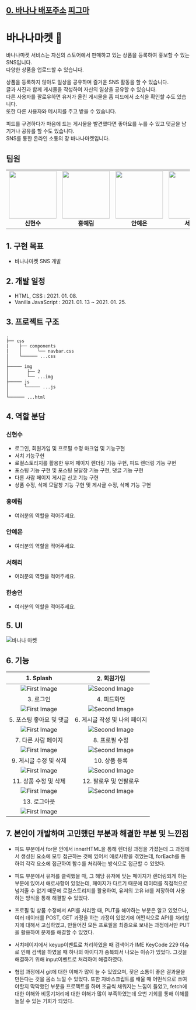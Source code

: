 ## [0. 바나나 배포주소](https://scato3.github.io/BANANAMARKET/) [피그마](https://www.figma.com/file/R69gRlt5uLIhwZvkyPZWHy/%EB%B0%94%EB%82%98%EB%82%98%EB%A7%88%EC%BC%93?node-id=0%3A1)

# 바나나마켓 🍌

바나나마켓 서비스는 자신의 스토어에서 판매하고 있는 상품을 등록하여 홍보할 수 있는 SNS입니다. <br>다양한 상품을 업로드할 수 있습니다.

상품을 등록하지 않아도 일상을 공유하며 즐거운 SNS 활동을 할 수 있습니다. <br>글과 사진과 함께 게시물을 작성하여 자신의 일상을 공유할 수 있습니다. <br>다른 사용자를 팔로우하면 유저가 올린 게시물을 홈 피드에서 소식을 확인할 수도 있습니다. <br>또한 다른 사용자와 메시지를 주고 받을 수 있습니다.

피드를 구경하다가 마음에 드는 게시물을 발견했다면 좋아요를 누를 수 있고 댓글을 남기거나 공유를 할 수도 있습니다.<br>
SNS를 통한 온라인 소통의 장 바나나마켓입니다.

## 팀원

<table>
    <tr height="160px">
        <td align="center" width="160px">
            <a href="https://github.com/scato3"><img height="130px" width="130px" src="https://avatars.githubusercontent.com/u/58941022?v=4"/></a>
            <br />
            <strong>신현수</strong> <br />
        </td>
        <td align="center" width="160px">
            <a href="https://github.com/AwesomeYelim"><img height="130px" width="130px" src="https://avatars.githubusercontent.com/u/93499143?v=4"/></a>
            <br />
            <strong>홍예림</strong> <br />
        </td>
        <td align="center" width="160px">
            <a href="https://github.com/yeeSilver"><img height="130px" width="130px" src="https://avatars.githubusercontent.com/u/48678872?v=4"/></a>
            <br />
            <strong>안예은</strong> <br />
        </td>
        <td align="center" width="160px">
            <a href="https://github.com/SeoHaeRi"><img height="130px" width="130px" src="https://avatars.githubusercontent.com/u/62414262?v=4"/></a>
            <br />
            <strong>서해리</strong> <br />
        </td>
        <td align="center" width="160px">
            <a href="https://github.com/skgml0"><img height="130px" width="130px" src="https://avatars.githubusercontent.com/u/93498183?v=4"/></a>
            <br />
            <strong>한송연</strong> <br />
        </td>
    </tr>
</table>
                                                                                                             
## 1. 구현 목표

- 바나나마켓 SNS 개발

## 2. 개발 일정

- HTML, CSS : 2021. 01. 08.
- Vanilla JavaScript : 2021. 01. 13 ~ 2021. 01. 25.

## 3. 프로젝트 구조

```
.
├── css
|    ├── components
|    │      └── navbar.css
│    └────── ...css
│   
├───── img
│       ├── 2 
│       └── ...img
├───── js     
│      └───── ...js
│     
└────── ...html
```

## 4. 역할 분담

### 신현수

- 로그인, 회원가입 및 프로필 수정 마크업 및 기능구현
- 서치 기능구현
- 로컬스토리지를 활용한 유저 페이지 렌더링 기능 구현, 피드 렌더링 기능 구현
- 포스팅 기능 구현 및 포스팅 모달창 기능 구현, 댓글 기능 구현
- 다른 사람 페이지 게시글 신고 기능 구현
- 상품 수정, 삭제 모달창 기능 구현 및 게시글 수정, 삭제 기능 구현


### 홍예림

- 여러분의 역할을 적어주세요.

### 안예은

- 여러분의 역할을 적어주세요.

### 서해리

- 여러분의 역할을 적어주세요.

### 한송연

- 여러분의 역할을 적어주세요.

## 5. UI

<img src="https://github.com/scato3/BANANAMARKET/blob/hyunsu/img/entire_img.png?raw=true" alt="바나나 마켓"/>
<br/>

## 6. 기능

|1. Splash|2. 회원가입|
|:-:|:-:|
|![First Image](https://github.com/scato3/BANANAMARKET/blob/hyunsu/img/gif/1_splash.gif?raw=true?w=300)|![Second Image](https://github.com/scato3/BANANAMARKET/blob/hyunsu/img/gif/2_join.gif?raw=true?w=300)|
|3. 로그인|4. 피드화면|
|![First Image](https://github.com/scato3/BANANAMARKET/blob/hyunsu/img/gif/3_login.gif?raw=true?w=300)|![Second Image](https://github.com/scato3/BANANAMARKET/blob/hyunsu/img/gif/4_feed.gif?raw=true?w=300)|
|5. 포스팅 좋아요 및 댓글|6. 게시글 작성 및 나의 페이지|
|![First Image](https://github.com/scato3/BANANAMARKET/blob/hyunsu/img/gif/5_likes,comment.gif?raw=true?w=300)|![Second Image](https://github.com/scato3/BANANAMARKET/blob/hyunsu/img/gif/6_upload.gif?raw=true?w=300)|
|7. 다른 사람 페이지|8. 프로필 수정|
|![First Image](https://github.com/scato3/BANANAMARKET/blob/hyunsu/img/gif/7_otherpage.gif?raw=true?w=300)|![Second Image](https://github.com/scato3/BANANAMARKET/blob/hyunsu/img/gif/8_editprofile.gif?raw=true?w=300)|
|9. 게시글 수정 및 삭제|10. 상품 등록|
|![First Image](https://github.com/scato3/BANANAMARKET/blob/hyunsu/img/gif/9_editpost.gif?raw=true?w=300)|![Second Image](https://github.com/scato3/BANANAMARKET/blob/hyunsu/img/gif/10_salepost.gif?raw=true?w=300)|
|11. 상품 수정 및 삭제|12. 팔로우 및 언팔로우|
|![First Image](https://github.com/scato3/BANANAMARKET/blob/hyunsu/img/gif/11_editsalepost.gif?raw=true?w=300)|![Second Image](https://github.com/scato3/BANANAMARKET/blob/hyunsu/img/gif/12_follow.gif?raw=true?w=300)|
|13. 로그아웃|
|![First Image](https://github.com/scato3/BANANAMARKET/blob/hyunsu/img/gif/13_logout.gif?raw=true?w=300)|

## 7. 본인이 개발하며 고민했던 부분과 해결한 부분 및 느낀점 

- 피드 부분에서 for문 안에서 innerHTML을 통해 렌더링 과정을 가졌는데 그 과정에서 생성된 요소에 모두 접근하는 것에 있어서 애로사항을 겪었는데, forEach를 통하여 각각 요소에 접근하여 함수를 처리하는 방식으로 접근할 수 있었다.

- 피드 부분에서 유저를 클릭했을 때, 그 해당 유저에 맞는 페이지가 렌더링되게 하는 부분에 있어서 애로사항이 있었는데, 페이지가 다르기 때문에 데이터를 직접적으로 넘겨줄 수 없기 때문에 로컬스토리지를 활용하여, 유저의 고유 id를 저장하여 사용하는 방식을 통해 해결할 수 있었다. 

- 프로필 및 상품 수정에서 API를 처리할 때, PUT을 해야하는 부분은 알고 있었으나, 여러 데이터를 POST, GET 과정을 하는 과정이 있었기에 어떤식으로 API를 처리할지에 대해서 고심하였고, 만들어진 모든 프로필을 최종으로 보내는 과정에서만 PUT을 활용하여 문제를 해결할 수 있었다.

- 서치페이지에서 keyup이벤트로 처리하였을 때 검색어가 IME KeyCode 229 이슈로 인해 검색을 하였을 때 하나의 아이디가 중복되서 나오는 이슈가 있었다. 그것을 해결하기 위해 input이벤트로 처리하여 해결하였다.

- 협업 과정에서 git에 대한 이해가 많이 늘 수 있었으며, 잦은 소통이 좋은 결과물을 만든다는 것을 몸소 느낄 수 있었다. 또한 자바스크립트를 배울 때 어떤식으로 쓰여야할지 막막했던 부분을 프로젝트를 하며 조금씩 채워지는 느낌이 들었고, fetch에 대한 이해와 비동기처리에 대한 이해가 많이 부족하였는데 요번 기회를 통해 이해를 늘릴 수 있는 기회가 되었다.  
